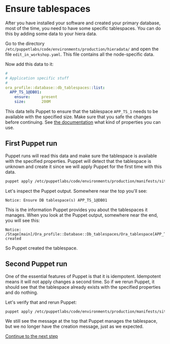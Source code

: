 # Ensure tablespaces

After you have installed your software and created your primary database,  most of the time, you need to have some specific tablespaces.  You can do this by adding some data to your hiera data.

Go to the directory `/etc/puppetlabs/code/environments/production/hieradata/` and open the file `edit_in_workshop.yaml`. This file contains all the node-specific data. 

Now add this data to it:

```yaml
#
# Application specific stuff
#
ora_profile::database::db_tablespaces::list:
  APP_TS_1@DB01:
    ensure:     present
    size:       200M
```

This data tells Puppet to ensure that the tablespace `APP_TS_1` needs to be available with the specified size. Make sure that you safe the changes before continuing. See [the documentation](https://www.enterprisemodules.com/docs/ora_config/ora_tablespace.html) what kind of properties you can use.

## First Puppet run

Puppet runs will read this data and make sure the tablespace is available with the specified properties. Puppet will detect that the tablespace is unknown and create it since we will apply Puppet for the first time with this data. 

``` bash
puppet apply /etc/puppetlabs/code/environments/production/manifests/site.pp
```

Let's inspect the Puppet output. Somewhere near the top you'll see:

```
Notice: Ensure DB tablespace(s) APP_TS_1@DB01
```

This is the information Puppet provides you about the tablespaces it manages. When you look at the Puppet output, somewhere near the end, you will see this:

```
Notice: /Stage[main]/Ora_profile::Database::Db_tablespaces/Ora_tablespace[APP_TS_1@DB01]/ensure: created
```

So Puppet created the tablespace.

## Second Puppet run

One of the essential features of Puppet is that it is idempotent. Idempotent means it will not apply changes a second time. So if we rerun Puppet, it should see that the tablespace already exists with the specified properties and do nothing.

Let's verify that and rerun Puppet:

``` bash
puppet apply /etc/puppetlabs/code/environments/production/manifests/site.pp
```

We still see the message at the top that Puppet manages the tablespace, but we no longer have the creation message, just as we expected.

[Continue to the next step](./2-change-tablespaces.md)
